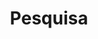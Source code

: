 ---
title: "Pesquisa"
slug: "pesquisa"
layout: "search"
outputs:
    - html
    - json
menu:
    main:
        weight: -60
        params:
            icon: search
---